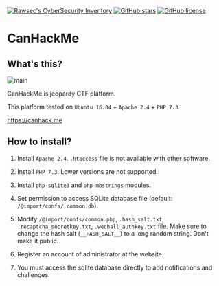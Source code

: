 [![Rawsec's CyberSecurity Inventory](https://inventory.rawsec.ml/img/badges/Rawsec-inventoried-FF5050_flat.svg)](https://inventory.rawsec.ml/ctf_platforms.html#CanHackMe)
[![GitHub stars](https://img.shields.io/github/stars/safflower/canhackme.svg)](https://github.com/safflower/canhackme/stargazers)
[![GitHub license](https://img.shields.io/github/license/safflower/canhackme.svg)](https://github.com/safflower/canhackme/blob/master/LICENSE)

# CanHackMe

## What's this?

![main](https://i.imgur.com/xdRTHZ5.png)

CanHackMe is jeopardy CTF platform.

This platform tested on `Ubuntu 16.04` + `Apache 2.4` + `PHP 7.3`.

<https://canhack.me>

## How to install?

1. Install `Apache 2.4`.
	`.htaccess` file is not available with other software.

2. Install `PHP 7.3`.
	Lower versions are not supported.

3. Install `php-sqlite3` and `php-mbstrings` modules.

4. Set permission to access SQLite database file (default: `/@import/confs/.common.db`).

5. Modify `/@import/confs/common.php`, `.hash_salt.txt`, `.recaptcha_secretkey.txt`, `.wechall_authkey.txt` file.
	Make sure to change the hash salt (`__HASH_SALT__`) to a long random string.
	Don't make it public.

6. Register an account of administrator at the website.

7. You must access the sqlite database directly to add notifications and challenges.
